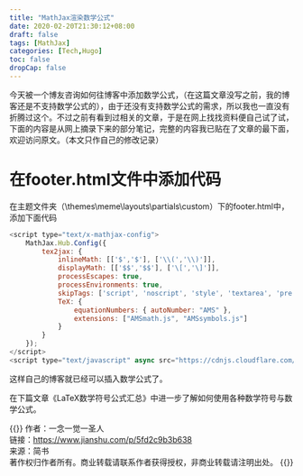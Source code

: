 ```yaml
---
title: "MathJax渲染数学公式"
date: 2020-02-20T21:30:12+08:00
draft: false
tags: [MathJax]  
categories: [Tech,Hugo]
toc: false
dropCap: false
---
```


今天被一个博友咨询如何往博客中添加数学公式，（在这篇文章没写之前，我的博客还是不支持数学公式的），由于还没有支持数学公式的需求，所以我也一直没有折腾过这个。不过之前有看到过相关的文章，于是在网上找找资料便自己试了试，下面的内容是从网上摘录下来的部分笔记，完整的内容我已贴在了文章的最下面，欢迎访问原文。（本文只作自己的修改记录）

# 在footer.html文件中添加代码
在主题文件夹（\themes\meme\layouts\partials\custom）下的<span class="filenamestyle">footer.html</span>中，添加下面代码
```js
<script type="text/x-mathjax-config">
    MathJax.Hub.Config({
        tex2jax: {
            inlineMath: [['$','$'], ['\\(','\\)']],
            displayMath: [['$$','$$'], ['\[','\]']],
            processEscapes: true,
            processEnvironments: true,
            skipTags: ['script', 'noscript', 'style', 'textarea', 'pre'],
            TeX: {
                equationNumbers: { autoNumber: "AMS" },
                extensions: ["AMSmath.js", "AMSsymbols.js"]
            }
        }
    });
</script>
<script type="text/javascript" async src="https://cdnjs.cloudflare.com/ajax/libs/mathjax/2.7.5/MathJax.js?config=TeX-MML-AM_CHTML"></script>
```

这样自己的博客就已经可以插入数学公式了。

在下篇文章《LaTeX数学符号公式汇总》中进一步了解如何使用各种数学符号与数学公式。

{{<notice notice-note>}}
作者：一念一觉一圣人</br>
链接：https://www.jianshu.com/p/5fd2c9b3b638</br>
来源：简书</br>
著作权归作者所有。商业转载请联系作者获得授权，非商业转载请注明出处。
{{</notice>}}
